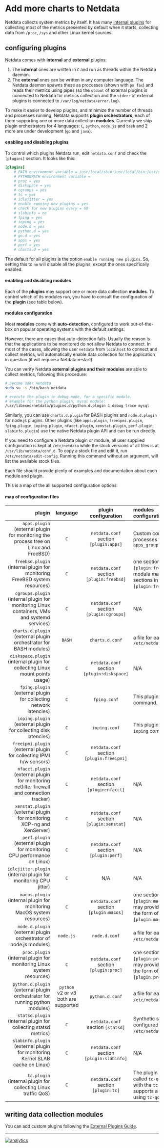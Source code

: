 # Add more charts to Netdata

Netdata collects system metrics by itself. It has many [internal plugins](../collectors) for collecting most of the metrics presented by default when it starts, collecting data from `/proc`, `/sys` and other Linux kernel sources.



## configuring plugins

Netdata comes with **internal** and **external** plugins:

1.  The **internal** ones are written in `C` and run as threads within the Netdata daemon.
2.  The **external** ones can be written in any computer language. The Netdata daemon spawns these as processes (shown with `ps fax`) and reads their metrics using pipes (so the `stdout` of external plugins is connected to Netdata for metrics collection and the `stderr` of external plugins is connected to `/var/log/netdata/error.log`).

To make it easier to develop plugins, and minimize the number of threads and processes running, Netdata supports **plugin orchestrators**, each of them supporting one or more data collection **modules**. Currently we ship plugin orchestrators for 4 languages: `C`, `python`, `node.js` and `bash` and 2 more are under development (`go` and `java`).

#### enabling and disabling plugins

To control which plugins Netdata run, edit `netdata.conf` and check the `[plugins]` section. It looks like this:

```conf
[plugins]
	# PATH environment variable = /usr/local/sbin:/usr/local/bin:/usr/sbin:/usr/bin:/var/lib/snapd/snap/bin:/sbin:/usr/sbin:/usr/local/bin:/usr/local/sbin
	# PYTHONPATH environment variable = 
	# proc = yes
	# diskspace = yes
	# cgroups = yes
	# tc = yes
	# idlejitter = yes
	# enable running new plugins = yes
	# check for new plugins every = 60
	# slabinfo = no
	# fping = yes
	# ioping = yes
	# node.d = yes
	# python.d = yes
	# go.d = yes
	# apps = yes
	# perf = yes
	# charts.d = yes
```

The default for all plugins is the option `enable running new plugins`. So, setting this to `no` will disable all the plugins, except the ones specifically enabled.

#### enabling and disabling modules

Each of the **plugins** may support one or more data collection **modules**.  To control which of its modules run, you have to consult the configuration of the **plugin** (see table below).

#### modules configuration

Most **modules** come with **auto-detection**, configured to work out-of-the-box on popular operating systems with the default settings.

However, there are cases that auto-detection fails. Usually the reason is that the applications to be monitored do not allow Netdata to connect. In most of the cases, allowing the user `netdata` from `localhost` to connect and collect metrics, will automatically enable data collection for the application in question (it will require a Netdata restart).

You can verify Netdata **external plugins and their modules** are able to collect metrics, following this procedure:

```sh
# become user netdata
sudo su -s /bin/bash netdata

# execute the plugin in debug mode, for a specific module.
# example for the python plugin, mysql module:
/usr/libexec/netdata/plugins.d/python.d.plugin 1 debug trace mysql
```

Similarly, you can use `charts.d.plugin` for BASH plugins and `node.d.plugin` for node.js plugins.
Other plugins (like `apps.plugin`, `freeipmi.plugin`, `fping.plugin`, `ioping.plugin`, `nfacct.plugin`, `xenstat.plugin`, `perf.plugin`, `slabinfo.plugin`) use the native Netdata plugin API and can be run directly.

If you need to configure a Netdata plugin or module, all user supplied configuration is kept at `/etc/netdata` while the stock versions of all files is at `/usr/lib/netdata/conf.d`.
To copy a stock file and edit it, run `/etc/netdata/edit-config`. Running this command without an argument, will list the available stock files.

Each file should provide plenty of examples and documentation about each module and plugin.

This is a map of the all supported configuration options:

#### map of configuration files

| plugin | language | plugin<br/>configuration | modules<br/>configuration |
|-----:|:------:|:----------------------:|:------------------------|
| `apps.plugin`<br/>(external plugin for monitoring the process tree on Linux and FreeBSD)|`C`|`netdata.conf` section `[plugin:apps]`|Custom configuration for the processes to be monitored at `apps_groups.conf`|
| `freebsd.plugin`<br/>(internal plugin for monitoring FreeBSD system resources)|`C`|`netdata.conf` section `[plugin:freebsd]`|one section for each module `[plugin:freebsd:MODULE]`. Each module may provide additional sections in the form of `[plugin:freebsd:MODULE:SUBSECTION]`.|
| `cgroups.plugin`<br/>(internal plugin for monitoring Linux containers, VMs and systemd services)|`C`|`netdata.conf` section `[plugin:cgroups]`|N/A|
| `charts.d.plugin`<br/>(external plugin orchestrator for BASH modules)|`BASH`|`charts.d.conf`|a file for each module in `/etc/netdata/charts.d/`|
| `diskspace.plugin`<br/>(internal plugin for collecting Linux mount points usage)|`C`|`netdata.conf` section `[plugin:diskspace]`|N/A|
| `fping.plugin`<br/>(external plugin for collecting network latencies)|`C`|`fping.conf`|This plugin is a wrapper for the `fping` command.|
| `ioping.plugin`<br/>(external plugin for collecting disk latencies)|`C`|`ioping.conf`|This plugin is a wrapper for the `ioping` command.|
| `freeipmi.plugin`<br/>(external plugin for collecting IPMI h/w sensors)|`C`|`netdata.conf` section `[plugin:freeipmi]`||
| `nfacct.plugin`<br/>(external plugin for monitoring netfilter firewall and connection tracker)|`C`|`netdata.conf` section `[plugin:nfacct]`|N/A|
| `xenstat.plugin`<br/>(external plugin for monitoring XCP-ng and XenServer)|`C`|`netdata.conf` section `[plugin:xenstat]`|N/A|
| `perf.plugin`<br/>(external plugin for monitoring CPU performance on Linux)|`C`|`netdata.conf` section `[plugin:perf]`|N/A|
| `idlejitter.plugin`<br/>(internal plugin for monitoring CPU jitter)|`C`|N/A|N/A|
| `macos.plugin`<br/>(internal plugin for monitoring MacOS system resources)|`C`|`netdata.conf` section `[plugin:macos]`|one section for each module `[plugin:macos:MODULE]`. Each module may provide additional sections in the form of `[plugin:macos:MODULE:SUBSECTION]`.|
| `node.d.plugin`<br/>(external plugin orchestrator of node.js modules)|`node.js`|`node.d.conf`|a file for each module in `/etc/netdata/node.d/`.|
| `proc.plugin`<br/>(internal plugin for monitoring Linux system resources)|`C`|`netdata.conf` section `[plugin:proc]`|one section for each module `[plugin:proc:MODULE]`. Each module may provide additional sections in the form of `[plugin:proc:MODULE:SUBSECTION]`.|
| `python.d.plugin`<br/>(external plugin orchestrator for running python modules)|`python`<br/>v2 or v3<br/>both are supported|`python.d.conf`|a file for each module in `/etc/netdata/python.d/`.|
| `statsd.plugin`<br/>(internal plugin for collecting statsd metrics)|`C`|`netdata.conf` section `[statsd]`|Synthetic statsd charts can be configured with files in `/etc/netdata/statsd.d/`.|
| `slabinfo.plugin`<br/>(external plugin for monitoring Kernel SLAB cache on Linux)|`C`|`netdata.conf` section `[plugin:slabinfo]`|N/A|
| `tc.plugin`<br/>(internal plugin for collecting Linux traffic QoS)|`C`|`netdata.conf` section `[plugin:tc]`|The plugin runs an external helper called `tc-qos-helper.sh` to interface with the `tc` command. This helper supports a few additional options using `tc-qos-helper.conf`.|

## writing data collection modules

You can add custom plugins following the [External Plugins Guide](../collectors/plugins.d/).

---



[![analytics](https://www.google-analytics.com/collect?v=1&aip=1&t=pageview&_s=1&ds=github&dr=https%3A%2F%2Fgithub.com%2Fnetdata%2Fnetdata&dl=https%3A%2F%2Fmy-netdata.io%2Fgithub%2Fdocs%2FAdd-more-charts-to-netdata&_u=MAC~&cid=5792dfd7-8dc4-476b-af31-da2fdb9f93d2&tid=UA-64295674-3)](<>)
